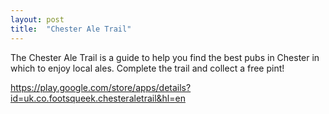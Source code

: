 ```yaml
---
layout: post
title:  "Chester Ale Trail"
---
```


The Chester Ale Trail is a guide to help you find the best pubs in Chester in which to enjoy local ales. Complete the trail and collect a free pint!

https://play.google.com/store/apps/details?id=uk.co.footsqueek.chesteraletrail&hl=en